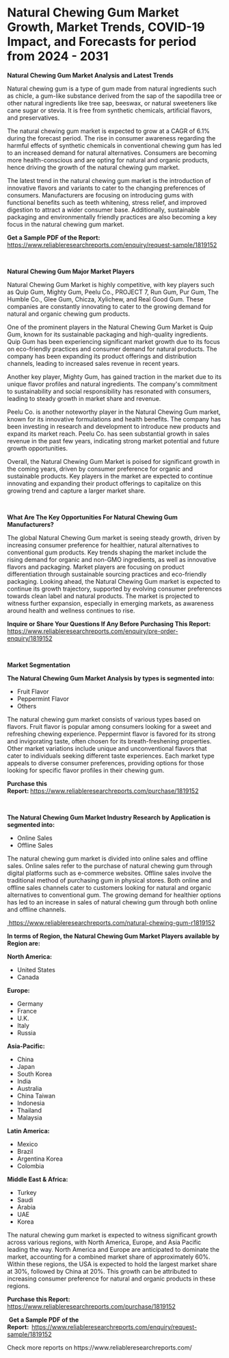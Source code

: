 <p><h1>Natural Chewing Gum Market Growth, Market Trends, COVID-19 Impact, and Forecasts for period from 2024 - 2031</h1></p><p><strong>Natural Chewing Gum Market Analysis and Latest Trends</strong></p>
<p><p>Natural chewing gum is a type of gum made from natural ingredients such as chicle, a gum-like substance derived from the sap of the sapodilla tree or other natural ingredients like tree sap, beeswax, or natural sweeteners like cane sugar or stevia. It is free from synthetic chemicals, artificial flavors, and preservatives.</p><p>The natural chewing gum market is expected to grow at a CAGR of 6.1% during the forecast period. The rise in consumer awareness regarding the harmful effects of synthetic chemicals in conventional chewing gum has led to an increased demand for natural alternatives. Consumers are becoming more health-conscious and are opting for natural and organic products, hence driving the growth of the natural chewing gum market.</p><p>The latest trend in the natural chewing gum market is the introduction of innovative flavors and variants to cater to the changing preferences of consumers. Manufacturers are focusing on introducing gums with functional benefits such as teeth whitening, stress relief, and improved digestion to attract a wider consumer base. Additionally, sustainable packaging and environmentally friendly practices are also becoming a key focus in the natural chewing gum market.</p></p>
<p><strong>Get a Sample PDF of the Report:&nbsp;</strong> <a href="https://www.reliableresearchreports.com/enquiry/request-sample/1819152">https://www.reliableresearchreports.com/enquiry/request-sample/1819152</a></p>
<p>&nbsp;</p>
<p><strong>Natural Chewing Gum Major Market Players</strong></p>
<p><p>Natural Chewing Gum Market is highly competitive, with key players such as Quip Gum, Mighty Gum, Peelu Co., PROJECT 7, Run Gum, Pur Gum, The Humble Co., Glee Gum, Chicza, Xylichew, and Real Good Gum. These companies are constantly innovating to cater to the growing demand for natural and organic chewing gum products.</p><p>One of the prominent players in the Natural Chewing Gum Market is Quip Gum, known for its sustainable packaging and high-quality ingredients. Quip Gum has been experiencing significant market growth due to its focus on eco-friendly practices and consumer demand for natural products. The company has been expanding its product offerings and distribution channels, leading to increased sales revenue in recent years.</p><p>Another key player, Mighty Gum, has gained traction in the market due to its unique flavor profiles and natural ingredients. The company's commitment to sustainability and social responsibility has resonated with consumers, leading to steady growth in market share and revenue.</p><p>Peelu Co. is another noteworthy player in the Natural Chewing Gum market, known for its innovative formulations and health benefits. The company has been investing in research and development to introduce new products and expand its market reach. Peelu Co. has seen substantial growth in sales revenue in the past few years, indicating strong market potential and future growth opportunities.</p><p>Overall, the Natural Chewing Gum Market is poised for significant growth in the coming years, driven by consumer preference for organic and sustainable products. Key players in the market are expected to continue innovating and expanding their product offerings to capitalize on this growing trend and capture a larger market share.</p></p>
<p>&nbsp;</p>
<p><strong>What Are The Key Opportunities For Natural Chewing Gum Manufacturers?</strong></p>
<p><p>The global Natural Chewing Gum market is seeing steady growth, driven by increasing consumer preference for healthier, natural alternatives to conventional gum products. Key trends shaping the market include the rising demand for organic and non-GMO ingredients, as well as innovative flavors and packaging. Market players are focusing on product differentiation through sustainable sourcing practices and eco-friendly packaging. Looking ahead, the Natural Chewing Gum market is expected to continue its growth trajectory, supported by evolving consumer preferences towards clean label and natural products. The market is projected to witness further expansion, especially in emerging markets, as awareness around health and wellness continues to rise.</p></p>
<p><strong>Inquire or Share Your Questions If Any Before Purchasing This Report:</strong> <a href="https://www.reliableresearchreports.com/enquiry/pre-order-enquiry/1819152">https://www.reliableresearchreports.com/enquiry/pre-order-enquiry/1819152</a></p>
<p>&nbsp;</p>
<p><strong>Market Segmentation</strong></p>
<p><strong>The Natural Chewing Gum Market Analysis by types is segmented into:</strong></p>
<p><ul><li>Fruit Flavor</li><li>Peppermint Flavor</li><li>Others</li></ul></p>
<p><p>The natural chewing gum market consists of various types based on flavors. Fruit flavor is popular among consumers looking for a sweet and refreshing chewing experience. Peppermint flavor is favored for its strong and invigorating taste, often chosen for its breath-freshening properties. Other market variations include unique and unconventional flavors that cater to individuals seeking different taste experiences. Each market type appeals to diverse consumer preferences, providing options for those looking for specific flavor profiles in their chewing gum.</p></p>
<p><strong>Purchase this Report:&nbsp;</strong><a href="https://www.reliableresearchreports.com/purchase/1819152">https://www.reliableresearchreports.com/purchase/1819152</a></p>
<p>&nbsp;</p>
<p><strong>The Natural Chewing Gum Market Industry Research by Application is segmented into:</strong></p>
<p><ul><li>Online Sales</li><li>Offline Sales</li></ul></p>
<p><p>The natural chewing gum market is divided into online sales and offline sales. Online sales refer to the purchase of natural chewing gum through digital platforms such as e-commerce websites. Offline sales involve the traditional method of purchasing gum in physical stores. Both online and offline sales channels cater to customers looking for natural and organic alternatives to conventional gum. The growing demand for healthier options has led to an increase in sales of natural chewing gum through both online and offline channels.</p></p>
<p><a href="https://www.reliableresearchreports.com/natural-chewing-gum-r1819152">&nbsp;https://www.reliableresearchreports.com/natural-chewing-gum-r1819152</a></p>
<p><strong>In terms of Region, the Natural Chewing Gum Market Players available by Region are:</strong></p>
<p>
    <p> <strong> North America: </strong>
        <ul>
            <li>United States</li>
            <li>Canada</li>
        </ul>
        </p> 
    <p> <strong> Europe: </strong>
        <ul>
            <li>Germany</li>
            <li>France</li>
            <li>U.K.</li>
            <li>Italy</li>
            <li>Russia</li>
        </ul>
        </p> 
    <p> <strong> Asia-Pacific: </strong>
        <ul>
            <li>China</li>
            <li>Japan</li>
            <li>South Korea</li>
            <li>India</li>
            <li>Australia</li>
            <li>China Taiwan</li>
            <li>Indonesia</li>
            <li>Thailand</li>
            <li>Malaysia</li>
        </ul>
        </p> 
    <p> <strong> Latin America: </strong>
        <ul>
            <li>Mexico</li>
            <li>Brazil</li>
            <li>Argentina Korea</li>
            <li>Colombia</li>
        </ul>
        </p> 
    <p> <strong> Middle East & Africa: </strong>
        <ul>
            <li>Turkey</li>
            <li>Saudi</li>
            <li>Arabia</li>
            <li>UAE</li>
            <li>Korea</li>
        </ul>
    </p>
    </p>
<p><p>The natural chewing gum market is expected to witness significant growth across various regions, with North America, Europe, and Asia Pacific leading the way. North America and Europe are anticipated to dominate the market, accounting for a combined market share of approximately 60%. Within these regions, the USA is expected to hold the largest market share at 30%, followed by China at 20%. This growth can be attributed to increasing consumer preference for natural and organic products in these regions.</p></p>
<p><strong>Purchase this Report: </strong><a href="https://www.reliableresearchreports.com/purchase/1819152">https://www.reliableresearchreports.com/purchase/1819152</a></p>
<p>&nbsp;<strong>Get a Sample PDF of the Report:&nbsp;&nbsp;</strong><a href="https://www.reliableresearchreports.com/enquiry/request-sample/1819152">https://www.reliableresearchreports.com/enquiry/request-sample/1819152</a></p>
<p><strong></strong></p>
<p>Check more reports on https://www.reliableresearchreports.com/</p>